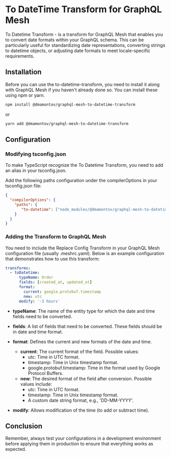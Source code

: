 # To DateTime Transform for GraphQL Mesh

To Datetime Transform - is a transform for GraphQL Mesh that enables you to convert date formats within your GraphQL schema. This can be particularly useful for standardizing date representations, converting strings to datetime objects, or adjusting date formats to meet locale-specific requirements.

## Installation

Before you can use the to-datetime-transform, you need to install it along with GraphQL Mesh if you haven't already done so. You can install these using npm or yarn.

```bash
npm install @dmamontov/graphql-mesh-to-datetime-transform
```

or

```bash
yarn add @dmamontov/graphql-mesh-to-datetime-transform
```

## Configuration

### Modifying tsconfig.json

To make TypeScript recognize the To Datetime Transform, you need to add an alias in your tsconfig.json.

Add the following paths configuration under the compilerOptions in your tsconfig.json file:

```json
{
  "compilerOptions": {
    "paths": {
       "to-datetime": ["node_modules/@dmamontov/graphql-mesh-to-datetime-transform"]
    }
  }
}
```

### Adding the Transform to GraphQL Mesh

You need to include the Replace Config Transform in your GraphQL Mesh configuration file (usually .meshrc.yaml). Below is an example configuration that demonstrates how to use this transform:

```yaml
transforms:
  - toDatetime:
      typeName: Order
      fields: [created_at, updated_at]
      format:
        current: google.protobuf.timestamp
        new: utc
      modify: '-3 hours'
```

- **typeName**: The name of the entity type for which the date and time fields need to be converted.

- **fields**: A list of fields that need to be converted. These fields should be in date and time format.

- **format**: Defines the current and new formats of the date and time.
    - **current**: The current format of the field. Possible values:
        - utc: Time in UTC format.
        - timestamp: Time in Unix timestamp format.
        - google.protobuf.timestamp: Time in the format used by Google Protocol Buffers.
    - **new**: The desired format of the field after conversion. Possible values include:
        - utc: Time in UTC format.
        - timestamp: Time in Unix timestamp format.
        - A custom date string format, e.g., 'DD-MM-YYYY'.

- **modify**: Allows modification of the time (to add or subtract time).

## Conclusion

Remember, always test your configurations in a development environment before applying them in production to ensure that everything works as expected.